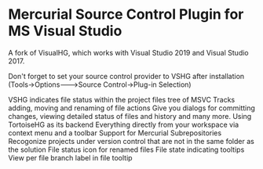 # Mercurial Source Control Plugin for MS Visual Studio

A fork of VisualHG, which works with Visual Studio 2019 and Visual Studio 2017.

Don't forget to set your source control provider to VSHG after installation (Tools->Options--->Source Control->Plug-in Selection)

VSHG indicates file status within the project files tree of MSVC
Tracks adding, moving and renaming of file actions
Give you dialogs for committing changes, viewing detailed status of files and history and many more. Using TortoiseHG as its backend
Everything directly from your workspace via context menu and a toolbar
Support for Mercurial Subrepositories
Recogonize projects under version control that are not in the same folder as the solution
File status icon for renamed files
File state indicating tooltips
View per file branch label in file tooltip

